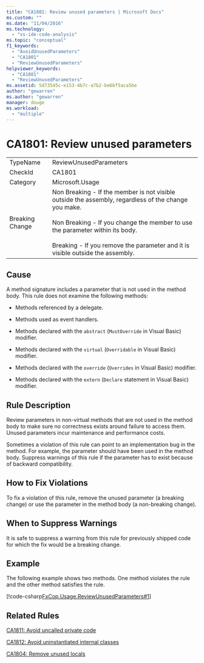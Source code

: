 ```yaml
---
title: "CA1801: Review unused parameters | Microsoft Docs"
ms.custom: ""
ms.date: "11/04/2016"
ms.technology: 
  - "vs-ide-code-analysis"
ms.topic: "conceptual"
f1_keywords: 
  - "AvoidUnusedParameters"
  - "CA1801"
  - "ReviewUnusedParameters"
helpviewer_keywords: 
  - "CA1801"
  - "ReviewUnusedParameters"
ms.assetid: 5d73545c-e153-4b7c-a7b2-be6bf5aca5be
author: "gewarren"
ms.author: "gewarren"
manager: douge
ms.workload: 
  - "multiple"
---
```

# CA1801: Review unused parameters
|||  
|-|-|  
|TypeName|ReviewUnusedParameters|  
|CheckId|CA1801|  
|Category|Microsoft.Usage|  
|Breaking Change|Non Breaking - If the member is not visible outside the assembly, regardless of the change you make.<br /><br /> Non Breaking - If you change the member to use the parameter within its body.<br /><br /> Breaking - If you remove the parameter and it is visible outside the assembly.|  
  
## Cause  
 A method signature includes a parameter that is not used in the method body. This rule does not examine the following methods:  
  
-   Methods referenced by a delegate.  
  
-   Methods used as event handlers.  
  
-   Methods declared with the `abstract` (`MustOverride` in Visual Basic) modifier.  
  
-   Methods declared with the `virtual` (`Overridable` in Visual Basic) modifier.  
  
-   Methods declared with the `override` (`Overrides` in Visual Basic) modifier.  
  
-   Methods declared with the `extern` (`Declare` statement in Visual Basic) modifier.  
  
## Rule Description  
 Review parameters in non-virtual methods that are not used in the method body to make sure no correctness exists around failure to access them. Unused parameters incur maintenance and performance costs.  
  
 Sometimes a violation of this rule can point to an implementation bug in the method. For example, the parameter should have been used in the method body. Suppress warnings of this rule if the parameter has to exist because of backward compatibility.  
  
## How to Fix Violations  
 To fix a violation of this rule, remove the unused parameter (a breaking change) or use the parameter in the method body (a non-breaking change).  
  
## When to Suppress Warnings  
 It is safe to suppress a warning from this rule for previously shipped code for which the fix would be a breaking change.  
  
## Example  
 The following example shows two methods. One method violates the rule and the other method satisfies the rule.  
  
 [!code-csharp[FxCop.Usage.ReviewUnusedParameters#1](../code-quality/codesnippet/CSharp/ca1801-review-unused-parameters_1.cs)]  
  
## Related Rules  
 [CA1811: Avoid uncalled private code](../code-quality/ca1811-avoid-uncalled-private-code.md)  
  
 [CA1812: Avoid uninstantiated internal classes](../code-quality/ca1812-avoid-uninstantiated-internal-classes.md)  
  
 [CA1804: Remove unused locals](../code-quality/ca1804-remove-unused-locals.md)